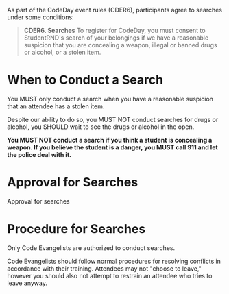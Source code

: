 As part of the CodeDay event rules (CDER6), participants agree to searches under some conditions:

> **CDER6. Searches**
> To register for CodeDay, you must consent to StudentRND's search of your belongings if we have a reasonable suspicion that you are concealing a weapon, illegal or banned drugs or alcohol, or a stolen item.

# When to Conduct a Search

You MUST only conduct a search when you have a reasonable suspicion that an attendee has a stolen item.

Despite our ability to do so, you MUST NOT conduct searches for drugs or alcohol, you SHOULD wait to see the drugs or alcohol in the open.

**You MUST NOT conduct a search if you think a student is concealing a weapon. If you believe the student is a danger, you MUST call 911 and let the police deal with it.**

# Approval for Searches

Approval for searches 

# Procedure for Searches

Only Code Evangelists are authorized to conduct searches.

Code Evangelists should follow normal procedures for resolving conflicts in accordance with their training. Attendees may not "choose to leave," however you should also not attempt to restrain an attendee who tries to leave anyway.